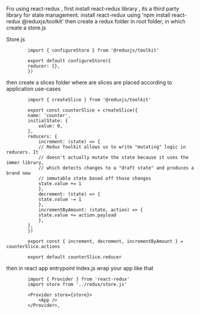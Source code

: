 Fro using react-redux , first install react-redux library , its a third party library for state management.
install react-redux using 'npm install react-redux @reduxjs/toolkit'
then create a redux folder in root folder, in which create a store.js

Store.js

            import { configureStore } from '@reduxjs/toolkit'

            export default configureStore({
            reducer: {},
            })

then create a slices folder where are slices are placed according to application use-cases

            import { createSlice } from '@reduxjs/toolkit'

            export const counterSlice = createSlice({
            name: 'counter',
            initialState: {
                value: 0,
            },
            reducers: {
                increment: (state) => {
                // Redux Toolkit allows us to write "mutating" logic in reducers. It
                // doesn't actually mutate the state because it uses the immer library,
                // which detects changes to a "draft state" and produces a brand new
                // immutable state based off those changes
                state.value += 1
                },
                decrement: (state) => {
                state.value -= 1
                },
                incrementByAmount: (state, action) => {
                state.value += action.payload
                },
            },
            })

            export const { increment, decrement, incrementByAmount } = counterSlice.actions

            export default counterSlice.reducer




then in react app entrypoint Index.js 
wrap your app like that

            import { Provider } from 'react-redux'
            import store from '../redux/store.js'

            <Provider store={store}>
                <App />
            </Provider>,